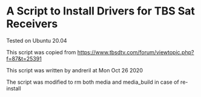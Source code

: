 # A Script to Install Drivers for TBS Sat Receivers

Tested on Ubuntu 20.04

This script was copied from https://www.tbsdtv.com/forum/viewtopic.php?f=87&t=25391

This script was written by andreril at Mon Oct 26 2020

The script was modified to rm both media and media_build in case of re-install
